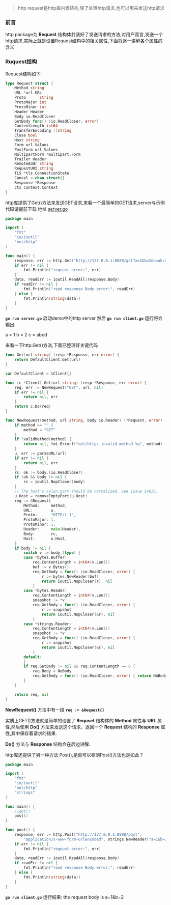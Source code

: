 >http request是http库内置结构,除了处理http请求,也可以用来发送http请求

### 前言
http package为 **Request** 结构体封装好了发送请求的方法,对用户而言,发送一个http请求,实际上就是设置Request结构中的相关属性,下面将逐一讲解各个属性的含义


### Ruquest结构

Request结构如下:

```go
type Request struct {
    Method string
    URL *url.URL
    Proto      string
    ProtoMajor int
    ProtoMinor int
    Header Header
    Body io.ReadCloser
    GetBody func() (io.ReadCloser, error)
    ContentLength int64
    TransferEncoding []string
    Close bool
    Host string
    Form url.Values
    PostForm url.Values
    MultipartForm *multipart.Form
    Trailer Header
    RemoteAddr string
    RequestURI string
    TLS *tls.ConnectionState
    Cancel <-chan struct{}
    Response *Response
    ctx context.Context
}
```

http库提供了Get()方法来发送GET请求,来看一个最简单的GET请求,server与示例代码请提前下载 地址 [server.go](https://github.com/zhangsheng1992/notes/blob/master/demo/http-client/simple/server.go)

```go
package main

import (
    "fmt"
    "io/ioutil"
    "net/http"
)

func main() {
    response, err := http.Get("http://127.0.0.1:8888/get?a=1&b=2&c=abcd")
    if err != nil {
        fmt.Println("reqeust error:", err)
    }
    data, readErr := ioutil.ReadAll(response.Body)
    if readErr != nil {
        fmt.Println("read response Body error:", readErr)
    } else {
        fmt.Println(string(data))
    }
}
```

**`go run server.go`** 启动demo中的http server
然后 **`go run client.go`** 
运行将会输出:

a = 1
b = 2
c = abcd

来看一下http.Get()方法,下面已整理好关键代码

```go
func Get(url string) (resp *Response, err error) {
    return DefaultClient.Get(url)
}

var DefaultClient = &Client{}

func (c *Client) Get(url string) (resp *Response, err error) {
    req, err := NewRequest("GET", url, nil)
    if err != nil {
        return nil, err
    }
    return c.Do(req)
}

func NewRequest(method, url string, body io.Reader) (*Request, error) {
    if method == "" {
        method = "GET"
    }
    if !validMethod(method) {
        return nil, fmt.Errorf("net/http: invalid method %q", method)
    }
    u, err := parseURL(url)
    if err != nil {
        return nil, err
    }
    rc, ok := body.(io.ReadCloser)
    if !ok && body != nil {
        rc = ioutil.NopCloser(body)
	}
    // The host's colon:port should be normalized. See Issue 14836.
    u.Host = removeEmptyPort(u.Host)
    req := &Request{
        Method:     method,
        URL:        u,
        Proto:      "HTTP/1.1",
        ProtoMajor: 1,
        ProtoMinor: 1,
        Header:     make(Header),
        Body:       rc,
        Host:       u.Host,
    }
    if body != nil {
        switch v := body.(type) {
        case *bytes.Buffer:
            req.ContentLength = int64(v.Len())
            buf := v.Bytes()
            req.GetBody = func() (io.ReadCloser, error) {
                r := bytes.NewReader(buf)
                return ioutil.NopCloser(r), nil
            }
        case *bytes.Reader:
            req.ContentLength = int64(v.Len())
            snapshot := *v
            req.GetBody = func() (io.ReadCloser, error) {
                r := snapshot
                return ioutil.NopCloser(&r), nil
            }
        case *strings.Reader:
            req.ContentLength = int64(v.Len())
            snapshot := *v
            req.GetBody = func() (io.ReadCloser, error) {
                r := snapshot
                return ioutil.NopCloser(&r), nil
            }
        default:
        }
        if req.GetBody != nil && req.ContentLength == 0 {
            req.Body = NoBody
            req.GetBody = func() (io.ReadCloser, error) { return NoBody, nil }
        }
    }

    return req, nil
}
```

**NewRequest()** 方法中有一段 **`req := &Request{}`** 

实质上GET()方法就是简单的设置了 **Requset** 结构体的 **Method** 属性与 **URL** 属性,然后使用 **Do()** 方法来发送这个请求，返回一个 **Request** 结构的 **Response** 属性,其中保存着请求的结果.

**Do()** 方法与 **Response** 结构会在后边讲解.

http库还提供了另一种方法 Post(),是否可以猜测Post()方法也是如此？



```go
package main

import (
    "fmt"
    "io/ioutil"
    "net/http"
    "strings"
)

func main() {
    //get()
    post()
}

func post() {
    response, err := http.Post("http://127.0.0.1:8888/post",
		"application/x-www-form-urlencoded", strings.NewReader("a=1&b=2"))
    if err != nil {
        fmt.Println("reqeust error:", err)
    }
    data, readErr := ioutil.ReadAll(response.Body)
    if readErr != nil {
        fmt.Println("read response Body error:", readErr)
    } else {
        fmt.Println(string(data))
    }
}

```

**`go run client.go`** 运行结果:
the request body is a=1&b=2









